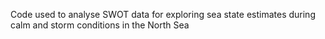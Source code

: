 Code used to analyse SWOT data for exploring sea state estimates during calm and storm conditions in the North Sea
